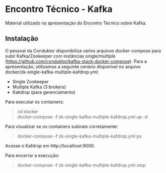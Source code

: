 # Encontro Técnico - Kafka
Material utilizado na apresentação do Encontro Técnico sobre Kafka.



## Instalação

O pessoal da Conduktor disponibiliza vários arquivos docker-compose para subir Kafka/Zookeeper com instâncias single/multiple (https://github.com/conduktor/kafka-stack-docker-compose).
Para a apresentação, utilizamos a seguinte cenário disponível no arquivo docker/zk-single-kafka-multiple-kafdrop.yml:

- Single Zookeeper
- Multiple Kafka (3 brokers)
- Kakdrop (para gerenciamento)

Para executar os containers:

> cd docker  
> docker-compose -f zk-single-kafka-multiple-kafdrop.yml up -d

Para visualizar se os containers subiram corretamente: 

> docker-compose -f zk-single-kafka-multiple-kafdrop.yml ps

Acesse o Kafdrop em http://localhost:9000.

Para encerrar a execução:

> docker-compose -f zk-single-kafka-multiple-kafdrop.yml stop
